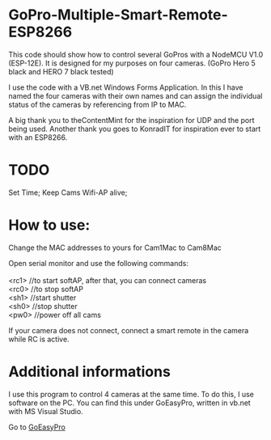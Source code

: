 # GoPro-Multiple-Smart-Remote-ESP8266
This code should show how to control several GoPros with a NodeMCU V1.0 (ESP-12E). It is designed for my purposes on four cameras. (GoPro Hero 5 black and HERO 7 black tested)

I use the code with a VB.net Windows Forms Application. In this I have named the four cameras with their own names and can assign the individual status of the cameras by referencing from IP to MAC. 

A big thank you to theContentMint for the inspiration for UDP and the port being used.
Another thank you goes to KonradIT for inspiration ever to start with an ESP8266.

# TODO
Set Time; Keep Cams Wifi-AP alive;

# How to use:
Change the MAC addresses to yours for Cam1Mac to Cam8Mac

Open serial monitor and use the following commands: <br>
<br>
&#60;rc1> //to start softAP, after that, you can connect cameras <br>
&#60;rc0> //to stop softAP <br>
&#60;sh1> //start shutter <br>
&#60;sh0> //stop shutter <br>
&#60;pw0> //power off all cams

If your camera does not connect, connect a smart remote in the camera while RC is active.

# Additional informations
I use this program to control 4 cameras at the same time. To do this, I use software on the PC. You can find this under GoEasyPro, written in vb.net with MS Visual Studio.

Go to <a href="https://github.com/sepp89117/GoEasyPro">GoEasyPro</a>
